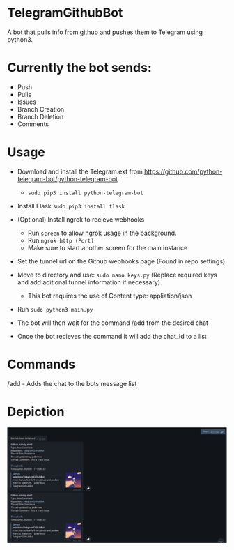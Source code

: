 # TelegramGithubBot
A bot that pulls info from github and pushes them to Telegram using python3.

# Currently the bot sends:
- Push
- Pulls
- Issues
- Branch Creation
- Branch Deletion
- Comments

# Usage 
- Download and install the Telegram.ext from https://github.com/python-telegram-bot/python-telegram-bot
  - ```sudo pip3 install python-telegram-bot```

- Install Flask ```sudo pip3 install flask```

- (Optional) Install ngrok to recieve webhooks
  - Run ```screen``` to allow ngrok usage in the background.
  - Run ```ngrok http (Port)```
  - Make sure to start another screen for the main instance
  
- Set the tunnel url on the Github webhooks page (Found in repo settings)

- Move to directory and use: ```sudo nano keys.py``` (Replace required keys and add aditional tunnel information if necessary).
  - This bot requires the use of Content type: appliation/json

- Run ```sudo python3 main.py```

- The bot will then wait for the command /add from the desired chat

- Once the bot recieves the command it will add the chat_Id to a list

# Commands
/add - Adds the chat to the bots message list

# Depiction
![alt text](Depiction.png)
